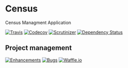 # Census
Census Managment Application

[![Travis](https://img.shields.io/travis/podemos-info/census/master.svg)](https://travis-ci.org/podemos-info/census)
[![Codecov](https://img.shields.io/codecov/c/github/podemos-info/census.svg)](https://codecov.io/gh/podemos-info/census)
[![Scrutinizer](https://img.shields.io/scrutinizer/g/podemos-info/census.svg)](https://scrutinizer-ci.com/g/podemos-info/census/)
[![Dependency Status](https://www.versioneye.com/user/projects/59a6d9e5368b08003e32dd04/badge.svg?style=flat-square)](https://www.versioneye.com/user/projects/59a6d9e5368b08003e32dd04?style=flat)

## Project management
[![Enhancements](https://img.shields.io/github/issues-raw/podemos-info/census/enhancement.svg?label=enhancement)](https://github.com/podemos-info/census/issues?q=is%3Aissue+is%3Aopen+label%3Aenhancement)
[![Bugs](https://img.shields.io/github/issues-raw/podemos-info/census/bug.svg?label=bug)](https://github.com/podemos-info/census/issues?q=is%3Aissue+is%3Aopen+label%3Abug)
[![Waffle.io](https://img.shields.io/waffle/label/podemos-info/census/in%20progress.svg)](https://waffle.io/podemos-info/census)
